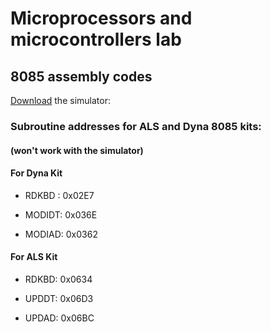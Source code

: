 # Microprocessors and microcontrollers lab
## 8085 assembly codes

[Download](https://github.com/axayjha/8085/raw/master/Jubin's%208085%20Simulator%20ver%202.jar) the simulator: 



### Subroutine addresses for ALS and Dyna 8085 kits:
#### (won't work with the simulator)


#### For Dyna Kit
* RDKBD : 0x02E7

* MODIDT: 0x036E

* MODIAD: 0x0362

#### For ALS Kit
* RDKBD: 0x0634

* UPDDT: 0x06D3

* UPDAD: 0x06BC
